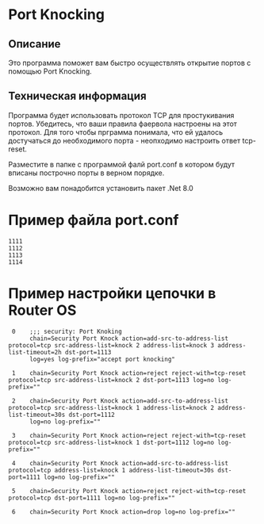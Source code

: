 # Port Knocking

## Описание
Это программа поможет вам быстро осуществлять открытие портов с помощью Port Knocking.

## Техническая информация
Программа будет использовать протокол TCP для простукивания портов. Убедитесь, что ваши правила фаервола настроены на этот протокол. 
Для того чтобы прграмма понимала, что ей удалось достучаться до необходимого порта - неопходимо настроить ответ tcp-reset.

Разместите в папке с программой фалй port.conf в котором будут вписаны построчно порты в верном порядке.

Возможно вам понадобится установить пакет .Net 8.0

# Пример файла port.conf
```
1111
1112
1113
1114
```

# Пример настройки цепочки в Router OS

```
 0    ;;; security: Port Knoking
      chain=Security Port Knock action=add-src-to-address-list protocol=tcp src-address-list=knock 2 address-list=knock 3 address-list-timeout=2h dst-port=1113 
      log=yes log-prefix="accept port knocking" 

 1    chain=Security Port Knock action=reject reject-with=tcp-reset protocol=tcp src-address-list=knock 2 dst-port=1113 log=no log-prefix="" 

 2    chain=Security Port Knock action=add-src-to-address-list protocol=tcp src-address-list=knock 1 address-list=knock 2 address-list-timeout=30s dst-port=1112 
      log=no log-prefix="" 

 3    chain=Security Port Knock action=reject reject-with=tcp-reset protocol=tcp src-address-list=knock 1 dst-port=1112 log=no log-prefix="" 

 4    chain=Security Port Knock action=add-src-to-address-list protocol=tcp address-list=knock 1 address-list-timeout=30s dst-port=1111 log=no log-prefix="" 

 5    chain=Security Port Knock action=reject reject-with=tcp-reset protocol=tcp dst-port=1111 log=no log-prefix=""

 6    chain=Security Port Knock action=drop log=no log-prefix="" 
```
